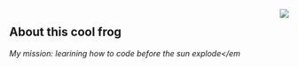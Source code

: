 
<img align="right" src="https://github.com/flawwa/flawwa/blob/main/beloved.gif">

## About this cool frog

<em>My mission: learining how to code before the sun explode</em

